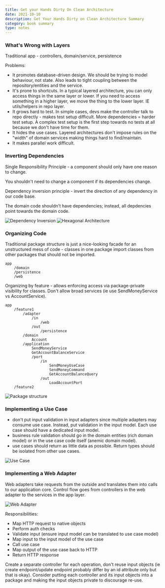 ```yaml
---
title: Get your Hands Dirty On Clean Architecture
date: 2021-10-10
description: Get Your Hands Dirty on Clean Architecture Summary
category: book summary
type: notes
---
```


### What's Wrong with Layers

Traditional app - controllers, domain/service, persistence

Problems:
- It promotes database-driven design. We should be trying to model behaviour, not state. Also leads to tight coupling between the repository/entities and the service.
- It's prone to shortcuts. In a typical layered architecture, you can only access things in the same layer or lower. If you need to access something in a higher layer, we move the thing to the lower layer. IE utils/helpers in repo layer.
- It grows hard to test. In simple cases, devs make the controller talk to repo directly - makes test setup difficult. More dependencies = harder test setup. A complex test setup is the first step towards no tests at all because we don't have time for them.
- It hides the use cases. Layered architectures don't impose rules on the "width" of domain services making things hard to find/maintain.
- It makes parallel work difficult.

### Inverting Dependencies

Single Responsibility Principle - a component should only have one reason to change.

You shouldn't need to change a component if its dependencies change.

Dependency inversion principle - invert the direction of any dependency in our code base.

The domain code shouldn't have dependencies; instead, all depdencies point towards the domain code.

![Dependency Inversion](/images/di.png)
![Hexagonal Architecture](/images/hexarch.png)

### Organizing Code

Traditional package structure is just a nice-looking facade for an unstructured mess of code - classes in one package import classes from other packages that should not be imported.
```
app
    /domain
    /persistence
    /web
```

Organizing by feature - allows enforcing access via package-private visibility for classes. Don't allow broad services (ie use SendMoneyService vs AccountService).

```
app
    /feature1
        /adapter
            /in
                /web
            /out
                /persistence
        /domain
            Account
        /application
            SendMoneyService
            GetAccountBalanceService
            /port
                /in
                    SendMoneyUseCase
                    SendMoneyCommand
                    GetAccountBalanceQuery
                /out
                    LoadAccountPort
    /feature2
```

![Package structure](/images/hexarchpackages.png)

### Implementing a Use Case

- don't put input validation in input adapters since multiple adapters may consume use case. Instead, put validation in the input model. Each use case should have a dedicated input model.
- business rule validation should go in the domain entities (rich domain model) or in the use case code itself (anemic domain model).
- use cases should return as little data as possible. Return types should be isolated from other use cases.

![Use Case](/images/usecase.png)

### Implementing a Web Adapter

Web adapters take requests from the outside and translates them into calls to our application core. Control flow goes from controllers in the web adapter to the services in the app layer.

![Web Adapter](/images/webadapter.png)

Responsibilities:
- Map HTTP request to native objects
- Perform auth checks
- Validate input (ensure input model can be translated to use case model)
- Map input to the input model of the use case
- Call use case
- Map output of the use case back to HTTP
- Return HTTP response

Create a separate controller for each operation, don't reuse input objects (ie create endpoint/update endpoint probably differ by an id attribute only but that is okay). Consider putting each controller and its input objects into a package and making the input objects private to discourage re-use.